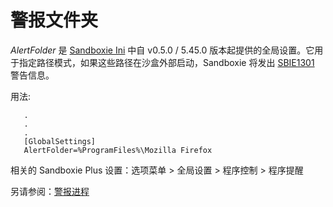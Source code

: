 # 警报文件夹

_AlertFolder_ 是 [Sandboxie Ini](SandboxieIni.md) 中自 v0.5.0 / 5.45.0 版本起提供的全局设置。它用于指定路径模式，如果这些路径在沙盒外部启动，Sandboxie 将发出 [SBIE1301](SBIE1301.md) 警告信息。

用法:
```
   .
   .
   .
   [GlobalSettings]
   AlertFolder=%ProgramFiles%\Mozilla Firefox
```

相关的 Sandboxie Plus 设置：选项菜单 > 全局设置 > 程序控制 > 程序提醒
<!-- Alert Process 需要查看实际UI界面的翻译，以便保持一致 -->


另请参阅：[警报进程](AlertProcess.md)